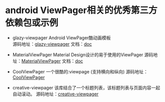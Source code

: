 # android ViewPager相关的优秀第三方依赖包或示例

* glazy-viewpager Android ViewPager酷动画模板  
源码地址：[glazy-viewpager](https://github.com/kannan-anbu/glazy-viewpager) 文档：[doc](https://github.com/kannan-anbu/glazy-viewpager/blob/master/README.md)

* MaterialViewPager Material Design设计的易于使用的ViewPager
源码地址：[MaterialViewPager](https://github.com/florent37/MaterialViewPager) 文档：[doc](https://github.com/florent37/MaterialViewPager/blob/master/README.md)

* CoolViewPager 一个很酷的:viewpage (支持横向和纵向)
源码地址：[CoolViewPager](https://github.com/HuanHaiLiuXin/CoolViewPager)

* creative-viewpager 该库结合了一个标题列表，该标题列表与页面内容一起自动滚动。
源码地址：[creative-viewpager](https://github.com/tommybuonomo/creative-viewpager)
